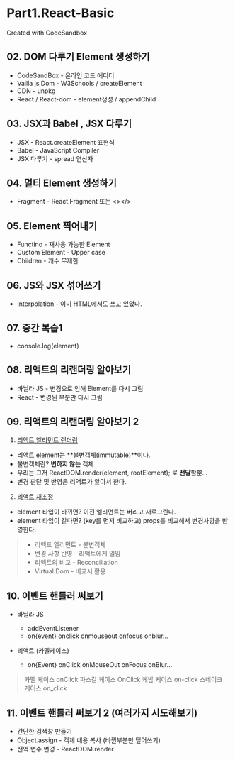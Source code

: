 # Part1.React-Basic

Created with CodeSandbox

## 02. DOM 다루기 Element 생성하기

- CodeSandBox - 온라인 코드 에디터
- Vailla js Dom - W3Schools / createElement
- CDN - unpkg
- React / React-dom - element생성 / appendChild

## 03. JSX과 Babel , JSX 다루기

- JSX - React.createElement 표현식
- Babel - JavaScript Compiler
- JSX 다루기 - spread 연산자

## 04. 멀티 Element 생성하기

- Fragment - React.Fragment 또는 <></>

## 05. Element 찍어내기

- Functino - 재사용 가능한 Element
- Custom Element - Upper case
- Children - 개수 무제한

## 06. JS와 JSX 섞어쓰기

- Interpolation - 이미 HTML에서도 쓰고 있었다.

## 07. 중간 복습1

- console.log(element)

## 08. 리액트의 리랜더링 알아보기

- 바닐라 JS - 변경으로 인해 Element를 다시 그림
- React - 변경된 부분만 다시 그림

## 09. 리액트의 리랜더링 알아보기 2

1. [리액트 엘리먼트 랜더링](https://ko.reactjs.org/docs/rendering-elements.html)

- 리액트 element는 **불변객체(immutable)**이다.
- 불변객체란? **변하지 않는** 객체
- 우리는 그저 ReactDOM.render(element, rootElement); 로 **전달**할뿐...
- 변경 판단 및 반영은 리액트가 알아서 한다.

2. [리액트 재조정](https://ko.reactjs.org/docs/reconciliation.html)

- element 타입이 바뀌면? 이전 엘리먼트는 버리고 새로그린다.
- element 타입이 같다면? (key를 먼저 비교하고) props를 비교해서 변경사항을 반영한다.

> - 리액드 엘리먼트 - 불변객체
> - 변경 사항 반영 - 리액트에게 일임
> - 리액트의 비교 - Reconciliation
> - Virtual Dom - 비교시 활용

## 10. 이벤트 핸들러 써보기

- 바닐라 JS

  - addEventListener
  - on{event} onclick onmouseout onfocus onblur...

- 리액트 (카멜케이스)
  - on{Event} onClick onMouseOut onFocus onBlur...

> 카멜 케이스 onClick
> 파스칼 케이스 OnClick
> 케밥 케이스 on-click
> 스네이크 케이스 on_click

## 11. 이벤트 핸들러 써보기 2 (여러가지 시도해보기)

- 간단한 검색창 만들기
- Object.assign - 객체 내용 복사 (바뀐부분만 덮어쓰기)
- 전역 변수 변경 - ReactDOM.render
